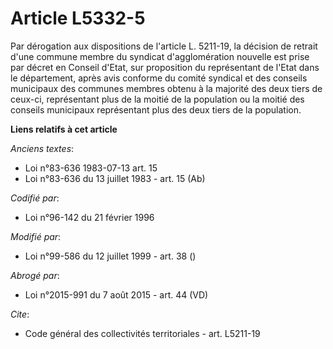# Article L5332-5

Par dérogation aux dispositions de l'article L. 5211-19, la décision de retrait d'une commune membre du syndicat
d'agglomération nouvelle est prise par décret en Conseil d'Etat, sur proposition du représentant de l'Etat dans le
département, après avis conforme du comité syndical et des conseils municipaux des communes membres obtenu à la majorité des
deux tiers de ceux-ci, représentant plus de la moitié de la population ou la moitié des conseils municipaux représentant plus
des deux tiers de la population.

**Liens relatifs à cet article**

_Anciens textes_:

  - Loi n°83-636 1983-07-13 art. 15
  - Loi n°83-636 du 13 juillet 1983 - art. 15 (Ab)

_Codifié par_:

  - Loi n°96-142 du 21 février 1996

_Modifié par_:

  - Loi n°99-586 du 12 juillet 1999 - art. 38 ()

_Abrogé par_:

  - Loi n°2015-991 du 7 août 2015 - art. 44 (VD)

_Cite_:

  - Code général des collectivités territoriales - art. L5211-19

